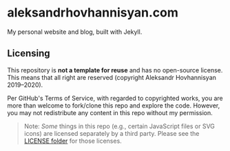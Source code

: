 # aleksandrhovhannisyan.com

My personal website and blog, built with Jekyll.

## Licensing

This repository is **not a template for reuse** and has no open-source license. This means that all right are reserved (copyright Aleksandr Hovhannisyan 2019–2020).

Per GitHub's Terms of Service, with regarded to copyrighted works, you are more than welcome to fork/clone this repo and explore the code. However, you may not redistribute any content in this repo without my permission.

> Note: *Some* things in this repo (e.g., certain JavaScript files or SVG icons) are licensed separately by a third party. Please see the [LICENSE folder](/src/_licenses/) for those licenses.
